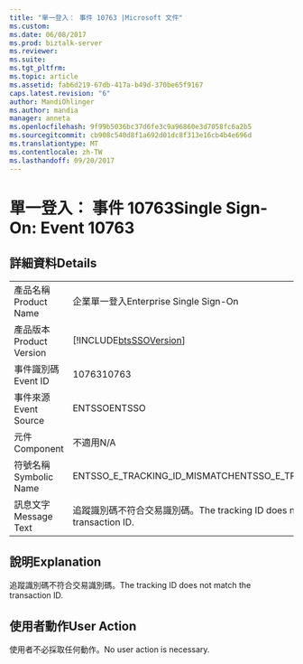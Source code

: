 ```yaml
---
title: "單一登入： 事件 10763 |Microsoft 文件"
ms.custom: 
ms.date: 06/08/2017
ms.prod: biztalk-server
ms.reviewer: 
ms.suite: 
ms.tgt_pltfrm: 
ms.topic: article
ms.assetid: fab6d219-67db-417a-b49d-370be65f9167
caps.latest.revision: "6"
author: MandiOhlinger
ms.author: mandia
manager: anneta
ms.openlocfilehash: 9f99b5036bc37d6fe3c9a96860e3d7058fc6a2b5
ms.sourcegitcommit: cb908c540d8f1a692d01dc8f313e16cb4b4e696d
ms.translationtype: MT
ms.contentlocale: zh-TW
ms.lasthandoff: 09/20/2017
---
```

# <a name="single-sign-on-event-10763"></a><span data-ttu-id="61675-102">單一登入： 事件 10763</span><span class="sxs-lookup"><span data-stu-id="61675-102">Single Sign-On: Event 10763</span></span>
## <a name="details"></a><span data-ttu-id="61675-103">詳細資料</span><span class="sxs-lookup"><span data-stu-id="61675-103">Details</span></span>  
  
|||  
|-|-|  
|<span data-ttu-id="61675-104">產品名稱</span><span class="sxs-lookup"><span data-stu-id="61675-104">Product Name</span></span>|<span data-ttu-id="61675-105">企業單一登入</span><span class="sxs-lookup"><span data-stu-id="61675-105">Enterprise Single Sign-On</span></span>|  
|<span data-ttu-id="61675-106">產品版本</span><span class="sxs-lookup"><span data-stu-id="61675-106">Product Version</span></span>|[!INCLUDE[btsSSOVersion](../includes/btsssoversion-md.md)]|  
|<span data-ttu-id="61675-107">事件識別碼</span><span class="sxs-lookup"><span data-stu-id="61675-107">Event ID</span></span>|<span data-ttu-id="61675-108">10763</span><span class="sxs-lookup"><span data-stu-id="61675-108">10763</span></span>|  
|<span data-ttu-id="61675-109">事件來源</span><span class="sxs-lookup"><span data-stu-id="61675-109">Event Source</span></span>|<span data-ttu-id="61675-110">ENTSSO</span><span class="sxs-lookup"><span data-stu-id="61675-110">ENTSSO</span></span>|  
|<span data-ttu-id="61675-111">元件</span><span class="sxs-lookup"><span data-stu-id="61675-111">Component</span></span>|<span data-ttu-id="61675-112">不適用</span><span class="sxs-lookup"><span data-stu-id="61675-112">N/A</span></span>|  
|<span data-ttu-id="61675-113">符號名稱</span><span class="sxs-lookup"><span data-stu-id="61675-113">Symbolic Name</span></span>|<span data-ttu-id="61675-114">ENTSSO_E_TRACKING_ID_MISMATCH</span><span class="sxs-lookup"><span data-stu-id="61675-114">ENTSSO_E_TRACKING_ID_MISMATCH</span></span>|  
|<span data-ttu-id="61675-115">訊息文字</span><span class="sxs-lookup"><span data-stu-id="61675-115">Message Text</span></span>|<span data-ttu-id="61675-116">追蹤識別碼不符合交易識別碼。</span><span class="sxs-lookup"><span data-stu-id="61675-116">The tracking ID does not match the transaction ID.</span></span>|  
  
## <a name="explanation"></a><span data-ttu-id="61675-117">說明</span><span class="sxs-lookup"><span data-stu-id="61675-117">Explanation</span></span>  
 <span data-ttu-id="61675-118">追蹤識別碼不符合交易識別碼。</span><span class="sxs-lookup"><span data-stu-id="61675-118">The tracking ID does not match the transaction ID.</span></span>  
  
## <a name="user-action"></a><span data-ttu-id="61675-119">使用者動作</span><span class="sxs-lookup"><span data-stu-id="61675-119">User Action</span></span>  
 <span data-ttu-id="61675-120">使用者不必採取任何動作。</span><span class="sxs-lookup"><span data-stu-id="61675-120">No user action is necessary.</span></span>